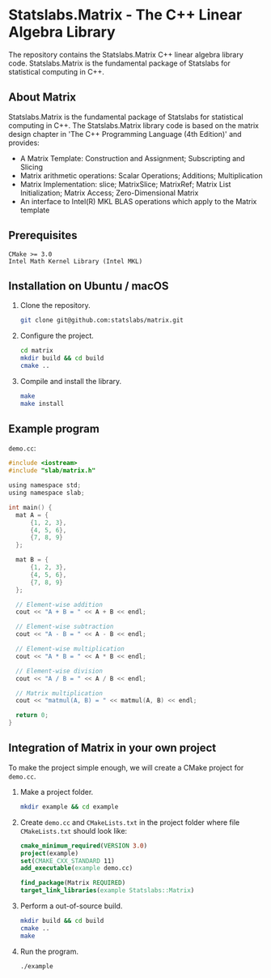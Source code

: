 # Statslabs.Matrix - The C++ Linear Algebra Library #

The repository contains the Statslabs.Matrix C++ linear algebra library code. Statslabs.Matrix is the fundamental package of Statslabs for statistical computing in C++.

## About Matrix

Statslabs.Matrix is the fundamental package of Statslabs for statistical computing in C++. The Statslabs.Matrix library code is based on the matrix design chapter in 'The C++ Programming Language (4th Edition)' and provides:
  + A Matrix Template: Construction and Assignment; Subscripting and Slicing
  + Matrix arithmetic operations: Scalar Operations; Additions; Multiplication
  + Matrix Implementation: slice; MatrixSlice; MatrixRef; Matrix List Initialization; Matrix Access; Zero-Dimensional Matrix
  + An interface to Intel(R) MKL BLAS operations which apply to the Matrix template

## Prerequisites

    CMake >= 3.0
    Intel Math Kernel Library (Intel MKL)
   
## Installation on Ubuntu / macOS
1. Clone the repository.
   ```sh
   git clone git@github.com:statslabs/matrix.git
   ```
2. Configure the project.
   ```sh
   cd matrix
   mkdir build && cd build
   cmake ..
   ```
3. Compile and install the library.
   ```sh
   make
   make install
   ```

## Example program
`demo.cc`:
```c
#include <iostream>
#include "slab/matrix.h"

using namespace std;
using namespace slab;

int main() {
  mat A = {
      {1, 2, 3},
      {4, 5, 6},
      {7, 8, 9}
  };

  mat B = {
      {1, 2, 3},
      {4, 5, 6},
      {7, 8, 9}
  };

  // Element-wise addition
  cout << "A + B = " << A + B << endl;

  // Element-wise subtraction
  cout << "A - B = " << A - B << endl;

  // Element-wise multiplication
  cout << "A * B = " << A * B << endl;

  // Element-wise division
  cout << "A / B = " << A / B << endl;

  // Matrix multiplication
  cout << "matmul(A, B) = " << matmul(A, B) << endl;

  return 0;
}
```

## Integration of Matrix in your own project
To make the project simple enough, we will create a CMake project for `demo.cc`.

1. Make a project folder.
   ```sh
   mkdir example && cd example
   ```

2. Create `demo.cc` and `CMakeLists.txt` in the project folder where file `CMakeLists.txt` should look like:
   ```cmake
   cmake_minimum_required(VERSION 3.0)
   project(example)
   set(CMAKE_CXX_STANDARD 11)
   add_executable(example demo.cc)

   find_package(Matrix REQUIRED)
   target_link_libraries(example Statslabs::Matrix)
   ```

3. Perform a out-of-source build.
   ```sh
   mkdir build && cd build
   cmake ..
   make
   ```

4. Run the program.
   ```sh
   ./example
   ```